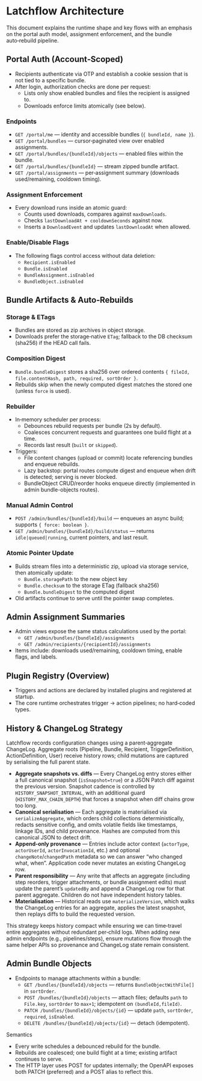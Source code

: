 # Latchflow Architecture

This document explains the runtime shape and key flows with an emphasis on the portal auth model, assignment enforcement, and the bundle auto‑rebuild pipeline.

## Portal Auth (Account‑Scoped)

- Recipients authenticate via OTP and establish a cookie session that is not tied to a specific bundle.
- After login, authorization checks are done per request:
  - Lists only show enabled bundles and files the recipient is assigned to.
  - Downloads enforce limits atomically (see below).

### Endpoints
- `GET /portal/me` — identity and accessible bundles (`{ bundleId, name }`).
- `GET /portal/bundles` — cursor‑paginated view over enabled assignments.
- `GET /portal/bundles/{bundleId}/objects` — enabled files within the bundle.
- `GET /portal/bundles/{bundleId}` — stream zipped bundle artifact.
- `GET /portal/assignments` — per‑assignment summary (downloads used/remaining, cooldown timing).

### Assignment Enforcement
- Every download runs inside an atomic guard:
  - Counts used downloads, compares against `maxDownloads`.
  - Checks `lastDownloadAt + cooldownSeconds` against now.
  - Inserts a `DownloadEvent` and updates `lastDownloadAt` when allowed.

### Enable/Disable Flags
- The following flags control access without data deletion:
  - `Recipient.isEnabled`
  - `Bundle.isEnabled`
  - `BundleAssignment.isEnabled`
  - `BundleObject.isEnabled`

## Bundle Artifacts & Auto‑Rebuilds

### Storage & ETags
- Bundles are stored as zip archives in object storage.
- Downloads prefer the storage‑native `ETag`; fallback to the DB checksum (sha256) if the HEAD call fails.

### Composition Digest
- `Bundle.bundleDigest` stores a sha256 over ordered contents `{ fileId, file.contentHash, path, required, sortOrder }`.
- Rebuilds skip when the newly computed digest matches the stored one (unless `force` is used).

### Rebuilder
- In‑memory scheduler per process:
  - Debounces rebuild requests per bundle (2s by default).
  - Coalesces concurrent requests and guarantees one build flight at a time.
  - Records last result (`built` or `skipped`).
- Triggers:
  - File content changes (upload or commit) locate referencing bundles and enqueue rebuilds.
  - Lazy backstop: portal routes compute digest and enqueue when drift is detected; serving is never blocked.
  - BundleObject CRUD/reorder hooks enqueue directly (implemented in admin bundle-objects routes).

### Manual Admin Control
- `POST /admin/bundles/{bundleId}/build` — enqueues an async build; supports `{ force: boolean }`.
- `GET /admin/bundles/{bundleId}/build/status` — returns `idle|queued|running`, current pointers, and last result.

### Atomic Pointer Update
- Builds stream files into a deterministic zip, upload via storage service, then atomically update:
  - `Bundle.storagePath` to the new object key
  - `Bundle.checksum` to the storage ETag (fallback sha256)
  - `Bundle.bundleDigest` to the computed digest
- Old artifacts continue to serve until the pointer swap completes.

## Admin Assignment Summaries

- Admin views expose the same status calculations used by the portal:
  - `GET /admin/bundles/{bundleId}/assignments`
  - `GET /admin/recipients/{recipientId}/assignments`
- Items include: downloads used/remaining, cooldown timing, enable flags, and labels.

## Plugin Registry (Overview)

- Triggers and actions are declared by installed plugins and registered at startup.
- The core runtime orchestrates trigger → action pipelines; no hard‑coded types.

## History & ChangeLog Strategy

Latchflow records configuration changes using a parent‑aggregate ChangeLog. Aggregate roots (Pipeline, Bundle, Recipient, TriggerDefinition, ActionDefinition, User) receive history rows; child mutations are captured by serialising the full parent state.

- **Aggregate snapshots vs. diffs** — Every ChangeLog entry stores either a full canonical snapshot (`isSnapshot=true`) or a JSON Patch diff against the previous version. Snapshot cadence is controlled by `HISTORY_SNAPSHOT_INTERVAL`, with an additional guard (`HISTORY_MAX_CHAIN_DEPTH`) that forces a snapshot when diff chains grow too long.
- **Canonical serialisation** — Each aggregate is materialised via `serializeAggregate`, which orders child collections deterministically, redacts sensitive config, and omits volatile fields like timestamps, linkage IDs, and child provenance. Hashes are computed from this canonical JSON to detect drift.
- **Append‑only provenance** — Entries include actor context (`actorType`, `actorUserId`, `actorInvocationId`, etc.) and optional `changeNote`/`changedPath` metadata so we can answer “who changed what, when”. Application code never mutates an existing ChangeLog row.
- **Parent responsibility** — Any write that affects an aggregate (including step reorders, trigger attachments, or bundle assignment edits) must update the parent’s `updatedBy` and append a ChangeLog row for that parent aggregate. Children do not have independent history tables.
- **Materialisation** — Historical reads use `materializeVersion`, which walks the ChangeLog entries for an aggregate, applies the latest snapshot, then replays diffs to build the requested version.

This strategy keeps history compact while ensuring we can time‑travel entire aggregates without redundant per‑child logs. When adding new admin endpoints (e.g., pipelines/steps), ensure mutations flow through the same helper APIs so provenance and ChangeLog state remain consistent.
## Admin Bundle Objects

- Endpoints to manage attachments within a bundle:
  - `GET /bundles/{bundleId}/objects` — returns `BundleObjectWithFile[]` in `sortOrder`.
  - `POST /bundles/{bundleId}/objects` — attach files; defaults `path` to `File.key`, `sortOrder` to `max+1`; idempotent on `(bundleId,fileId)`.
  - `PATCH /bundles/{bundleId}/objects/{id}` — update `path`, `sortOrder`, `required`, `isEnabled`.
  - `DELETE /bundles/{bundleId}/objects/{id}` — detach (idempotent).

Semantics
- Every write schedules a debounced rebuild for the bundle.
- Rebuilds are coalesced; one build flight at a time; existing artifact continues to serve.
- The HTTP layer uses POST for updates internally; the OpenAPI exposes both PATCH (preferred) and a POST alias to reflect this.
